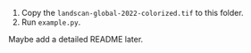 1. Copy the `landscan-global-2022-colorized.tif` to this folder. 
2. Run `example.py`. 

Maybe add a detailed README later. 
